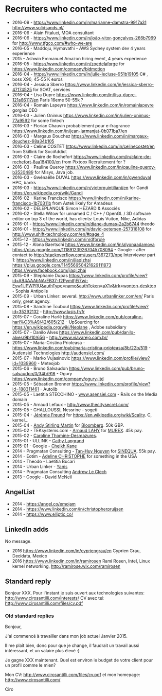 # Recruiters who contacted me

- 2016-09 - <https://www.linkedin.com/in/marianne-damstra-9917a31> <http://www.solidsands.nl/>
- 2016-06 - Alain Fitaluci, MOA consultant
- 2016-06 - <https://www.linkedin.com/in/joão-vitor-gonçalves-266b7969> for <http://www.tfgco.com/#who-we-are>
- 2016-05 - Maddoju, Hymavathi - AWS Sydney system dev 4 years experience
- 2015 - Ashwin Emmanuel Amazon hiring event, 4 years experience
- 2016-05 - https://www.linkedin.com/in/zoedelaforge for https://www.linkedin.com/company/bidmotion
- 2016-04 - https://www.linkedin.com/in/julie-lecluse-951b19105 C# , boss X90, 45-55 K euros
- 2016-04 - Jessica Sberro https://www.linkedin.com/in/jessica-sberro-47174525 for SOAT, services
- 2016-04 - Lisa Dupre https://www.linkedin.com/in/lisa-dupre-121a66117/en Paris 16eme 50-55k ?
- 2016-04 - Romain Lapeyre https://www.linkedin.com/in/romainlapeyre gorgias CEO
- 2016-03 - Julien Onimus https://www.linkedin.com/in/julien-onimus-77a9592 for some fintech
- 2016-03 - Florian Chauvin probablement pour e-fragrance https://www.linkedin.com/in/jean-larmanjat-0b071ba7/en
- 2016-03 - Margaux Douchez https://www.linkedin.com/in/margaux-douchez-98a34b105 
- 2016-03 - Celine COSTET https://www.linkedin.com/in/celinecostet/en from Skillink for SociAddict
- 2016-03 - Claire de Rochefort https://www.linkedin.com/in/claire-de-rochefort-8aa184100/en from Pixtoox Recruitement for ?
- 2016-03 - Pauline Queroy <https://www.linkedin.com/in/pauline-queroy-b3530489> for Misys, Java job.
- 2016-03 - Gwénaëlle DUVAL <https://www.linkedin.com/in/gwenduval> HPC, banks
- 2016-03 - https://www.linkedin.com/in/victorquintiliani/en for Gandi https://en.wikipedia.org/wiki/Gandi
- 2016-02 - Karine Francisco https://www.linkedin.com/in/karine-francisco-1b70311b from Astek likely for Amadeus
- 2016-02 - DELEPLANQUE Simon HEZARD & Associés
- 2016-02 - Stella Witow for unnamed C / C++ / OpenGL / 3D software editor on top 3 of the world, has clients: Louis Vuiton, Nike, Adidas
- 2016-01 - https://www.linkedin.com/in/diane-dumas-2a2b6744 theodo
- 2016-01 - https://www.linkedin.com/in/david-petersen-257318108 for http://www.shift-technology.com/en/#page_4
- 2015-12 - https://www.linkedin.com/in/dfbrule
- 2015-12 - Alona Baertschi https://www.linkedin.com/in/alyonaadamova https://plus.google.com/111891239267045708094 - Google - after contact to http://stackoverflow.com/users/367273/npe
    Interviewer part 1: https://www.linkedin.com/in/jiaqizhai https://plus.google.com/114556650421629111973 https://www.facebook.com/jiaqi.zhai
- 2015-09 - Stephanie Dupas https://www.linkedin.com/profile/view?id=AB4AAAbNArEB37-f2PymtfjEi7wi-Eyw1UPWPRU&authType=name&authToken=aX1v&trk=wonton-desktop - Sophia Antipolis
- 2015-09 - Urban Linker: several. http://www.urbanlinker.com/en/ Paris only, great agency.
- 2015-08 - Sandrine Touboul https://www.linkedin.com/profile/view?id=35292132 - http://www.lusis.fr/fr
- 2015-07 - Coraline Harlé <https://www.linkedin.com/pub/coraline-harl%C3%A9/42/605/212> - UpSourcing for https://en.wikipedia.org/wiki/Neolane , Adobe subsidiary
- 2015-07 - Danilo Alves <https://www.linkedin.com/pub/danilo-alves/9b/10/656> - <http://www.viavarejo.com.br/>
- 2015-07 - Maria-Cristina Prioteasa - <https://www.linkedin.com/pub/maria-cristina-prioteasa/8b/22b/519> - Audensiel Technologies <http://audensiel.com/>
- 2015-07 - Marko Vujasinovic <https://www.linkedin.com/profile/view?id=1039960> - Meteojob
- 2015-06 - Bruno Salvaudon https://www.linkedin.com/pub/bruno-salvaudon/0/34b/918 - Ogury https://www.linkedin.com/company/ogury-ltd
- 2015-05 - Sébastien Bronner <https://www.linkedin.com/profile/view?id=188311461> - Autolib
- 2015-05 - Laetitia STECCHINO - www.asensiel.com - Rails on the Media domain
- 2015-05 - Arnaud Lefaux - <http://www.thecitysecret.com/>
- 2015-05 - GHALLOUSSI, Nessrine - sogeti
- 2015-04 - [Jérémie Freund](https://www.linkedin.com/pub/j%C3%A9r%C3%A9mie-freund/47/9a8/586) for <https://en.wikipedia.org/wiki/Scality>. C, kernel...
- 2015-04 - [Andy Stirling Martin](https://www.linkedin.com/pub/andrew-stirling-martin/46/4a9/766) for [Bloomberg](https://en.wikipedia.org/wiki/Bloomberg_L.P.). 50k GBP.
- 2015-02 - TEKsystems.com - [Arnaud LAHY](https://www.linkedin.com/profile/view?id=124490154) for [MUREX](http://fr.wikipedia.org/wiki/Murex_%28logiciels_pour_la_finance%29). 45k pay.
- 2015-02 - [Caroline Thomine-Desmazures](https://www.linkedin.com/pub/caroline-thomine-desmazures/0/930/999).
- 2015-01 - ULLINK - [Cathy Langrand](https://www.linkedin.com/pub/cathy-langrand/59/10/ba0)
- 2015-01 - Google - [Cheikh Kane](https://www.linkedin.com/profile/view?id=141807159)
- 2014 - Pragmatan Consulting - [Tan-Huy Nguyen](http://fr.linkedin.com/pub/tan-huy-nguyen/54/925/b1b) for [SINEQUA](http://en.wikipedia.org/wiki/Sinequa). 55k pay.
- 2014 - Eotim - [Adeline CHRISTOPHE](https://www.linkedin.com/in/adelinechristophe) for something in the USA
- 2014 - Theodo - Laetitia Bucari
- 2014 - Urban Linker - [Yanis](https://www.linkedin.com/pub/yanis-benbousta/4b/39b/572)
- 2014 - Pragmatan Consulting [Andrew Le Clech](https://www.linkedin.com/pub/andrew-le-clech/83/40b/817)
- 2013 - Google - [David McNeil](https://www.linkedin.com/in/davidmcneill)

## AngelList

- 2014 - <https://angel.co/emojam>
- 2014 - <https://www.linkedin.com/in/christopherpruijsen>
- 2014 - <https://www.elliptic.co/>

## LinkedIn adds

No message.

- 2016 <https://www.linkedin.com/in/cypriengrau/en> Cyprien Grau, Decidata, Mexico
- 2016 <https://www.linkedin.com/in/ramirosen> Rami Rosen, Intel, Linux kernel networking, http://ramirose.wix.com/ramirosen

## Standard reply

Bonjour XXX. Pour l'instant je suis ouvert aux technologies suivantes: http://www.cirosantilli.com/interests/ CV avec tel: http://www.cirosantilli.com/files/cv.pdf

### Old standard replies

Bonjour,

J'ai commencé à travailler dans mon job actuel Janvier 2015.

Il me plaît bien, donc pour que je change, il faudrait un travail aussi intéressant, et un salaire plus élevé :)

Je gagne XXX maintenant. Quel est environ le budget de votre client pour un profil comme le mien?

Mon CV: http://www.cirosantilli.com/files/cv.pdf et mon homepage: http://www.cirosantilli.com/

Ciro

